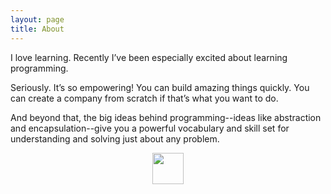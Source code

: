 ```yaml
---
layout: page
title: About
---
```


I love learning. Recently I’ve been especially excited about learning programming. 

Seriously. It’s so empowering! You can build amazing things quickly. You can create a company from scratch if that’s what you want to do. 

And beyond that, the big ideas behind programming--ideas like abstraction and encapsulation--give you a powerful vocabulary and skill set for understanding and solving just about any problem.

<center>
<a href="https://id.linkedin.com/in/agungsantoso
" rel="Linkedin"><img src="http://cf.jare.io/?u=http://www.agungsantoso.com/images/linkedin.png" height="50px"></a>
</center>
